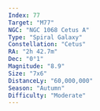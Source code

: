 ```yaml
---
Index: 77
Target: "M77"
NGC: "NGC 1068 Cetus A"
Type: "Spiral Galaxy"
Constellation: "Cetus"
RA: "2h 42.7m"
Dec: "0°1"
Magnitude: "8.9"
Size: "7x6"
DistanceLy: "60,000,000"
Season: "Autumn"
Difficulty: "Moderate"
---
```

